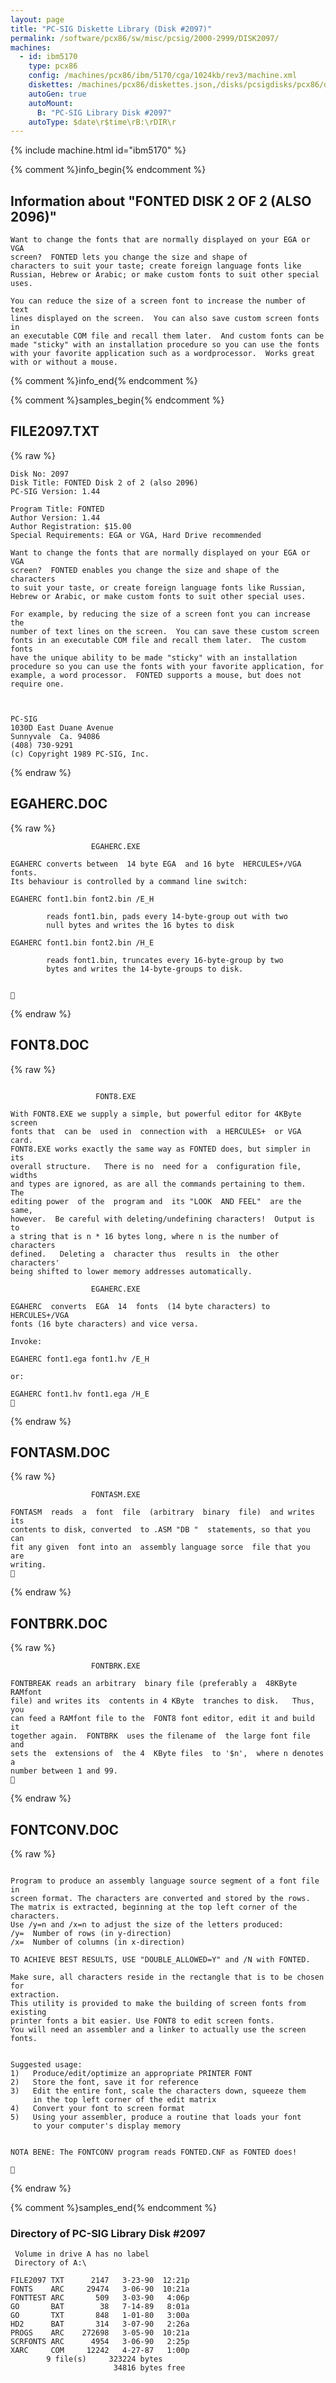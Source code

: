 ```yaml
---
layout: page
title: "PC-SIG Diskette Library (Disk #2097)"
permalink: /software/pcx86/sw/misc/pcsig/2000-2999/DISK2097/
machines:
  - id: ibm5170
    type: pcx86
    config: /machines/pcx86/ibm/5170/cga/1024kb/rev3/machine.xml
    diskettes: /machines/pcx86/diskettes.json,/disks/pcsigdisks/pcx86/diskettes.json
    autoGen: true
    autoMount:
      B: "PC-SIG Library Disk #2097"
    autoType: $date\r$time\rB:\rDIR\r
---
```


{% include machine.html id="ibm5170" %}

{% comment %}info_begin{% endcomment %}

## Information about "FONTED DISK 2 OF 2 (ALSO 2096)"

    Want to change the fonts that are normally displayed on your EGA or VGA
    screen?  FONTED lets you change the size and shape of
    characters to suit your taste; create foreign language fonts like
    Russian, Hebrew or Arabic; or make custom fonts to suit other special
    uses.
    
    You can reduce the size of a screen font to increase the number of text
    lines displayed on the screen.  You can also save custom screen fonts in
    an executable COM file and recall them later.  And custom fonts can be
    made "sticky" with an installation procedure so you can use the fonts
    with your favorite application such as a wordprocessor.  Works great
    with or without a mouse.
{% comment %}info_end{% endcomment %}

{% comment %}samples_begin{% endcomment %}

## FILE2097.TXT

{% raw %}
```
Disk No: 2097                                                           
Disk Title: FONTED Disk 2 of 2 (also 2096)                              
PC-SIG Version: 1.44                                                    
                                                                        
Program Title: FONTED                                                   
Author Version: 1.44                                                    
Author Registration: $15.00                                             
Special Requirements: EGA or VGA, Hard Drive recommended                
                                                                        
Want to change the fonts that are normally displayed on your EGA or VGA 
screen?  FONTED enables you change the size and shape of the characters 
to suit your taste, or create foreign language fonts like Russian,      
Hebrew or Arabic, or make custom fonts to suit other special uses.      
                                                                        
For example, by reducing the size of a screen font you can increase the 
number of text lines on the screen.  You can save these custom screen   
fonts in an executable COM file and recall them later.  The custom fonts
have the unique ability to be made "sticky" with an installation        
procedure so you can use the fonts with your favorite application, for  
example, a word processor.  FONTED supports a mouse, but does not       
require one.                                                            
                                                                        
                                                                        
                                                                        
PC-SIG                                                                  
1030D East Duane Avenue                                                 
Sunnyvale  Ca. 94086                                                    
(408) 730-9291                                                          
(c) Copyright 1989 PC-SIG, Inc.                                         
```
{% endraw %}

## EGAHERC.DOC

{% raw %}
```
			      EGAHERC.EXE

EGAHERC converts between  14 byte EGA  and 16 byte  HERCULES+/VGA fonts.
Its behaviour is controlled by a command line switch:

EGAHERC font1.bin font2.bin /E_H

		reads font1.bin, pads every 14-byte-group out with two
		null bytes and writes the 16 bytes to disk

EGAHERC font1.bin font2.bin /H_E

		reads font1.bin, truncates every 16-byte-group by two
		bytes and writes the 14-byte-groups to disk.



```
{% endraw %}

## FONT8.DOC

{% raw %}
```

			       FONT8.EXE

With FONT8.EXE we supply a simple, but powerful editor for 4KByte screen
fonts that  can be  used in  connection with  a HERCULES+  or VGA  card.
FONT8.EXE works exactly the same way as FONTED does, but simpler in  its
overall structure.   There is no  need for a  configuration file, widths
and types are ignored, as are all the commands pertaining to them.   The
editing power  of the  program and  its "LOOK  AND FEEL"  are the  same,
however.  Be careful with deleting/undefining characters!  Output is  to
a string that is n * 16 bytes long, where n is the number of  characters
defined.   Deleting a  character thus  results in  the other characters'
being shifted to lower memory addresses automatically.

			      EGAHERC.EXE

EGAHERC  converts  EGA	14  fonts  (14 byte characters) to HERCULES+/VGA
fonts (16 byte characters) and vice versa.

Invoke:

EGAHERC font1.ega font1.hv /E_H

or:

EGAHERC font1.hv font1.ega /H_E

```
{% endraw %}

## FONTASM.DOC

{% raw %}
```
			      FONTASM.EXE

FONTASM  reads	a  font  file  (arbitrary  binary  file)  and writes its
contents to disk, converted  to .ASM "DB "  statements, so that you  can
fit any given  font into an  assembly language sorce  file that you  are
writing.

```
{% endraw %}

## FONTBRK.DOC

{% raw %}
```
			      FONTBRK.EXE

FONTBREAK reads an arbitrary  binary file (preferably a  48KByte RAMfont
file) and writes its  contents in 4 KByte  tranches to disk.   Thus, you
can feed a RAMfont file to the	FONT8 font editor, edit it and build  it
together again.  FONTBRK  uses the filename of	the large font file  and
sets the  extensions of  the 4	KByte files  to '$n',  where n denotes a
number between 1 and 99.

```
{% endraw %}

## FONTCONV.DOC

{% raw %}
```

Program to produce an assembly language source segment of a font file in
screen format. The characters are converted and stored by the rows.
The matrix is extracted, beginning at the top left corner of the characters.
Use /y=n and /x=n to adjust the size of the letters produced:
/y=  Number of rows (in y-direction)
/x=  Number of columns (in x-direction)

TO ACHIEVE BEST RESULTS, USE "DOUBLE_ALLOWED=Y" and /N with FONTED.

Make sure, all characters reside in the rectangle that is to be chosen for
extraction.
This utility is provided to make the building of screen fonts from existing
printer fonts a bit easier. Use FONT8 to edit screen fonts.
You will need an assembler and a linker to actually use the screen fonts.


Suggested usage:
1)   Produce/edit/optimize an appropriate PRINTER FONT
2)   Store the font, save it for reference
3)   Edit the entire font, scale the characters down, squeeze them
     in the top left corner of the edit matrix
4)   Convert your font to screen format
5)   Using your assembler, produce a routine that loads your font
     to your computer's display memory


NOTA BENE: The FONTCONV program reads FONTED.CNF as FONTED does!


```
{% endraw %}

{% comment %}samples_end{% endcomment %}

### Directory of PC-SIG Library Disk #2097

     Volume in drive A has no label
     Directory of A:\

    FILE2097 TXT      2147   3-23-90  12:21p
    FONTS    ARC     29474   3-06-90  10:21a
    FONTTEST ARC       509   3-03-90   4:06p
    GO       BAT        38   7-14-89   8:01a
    GO       TXT       848   1-01-80   3:00a
    HD2      BAT       314   3-07-90   2:26a
    PROGS    ARC    272698   3-05-90  10:21a
    SCRFONTS ARC      4954   3-06-90   2:25p
    XARC     COM     12242   4-27-87   1:00p
            9 file(s)     323224 bytes
                           34816 bytes free
